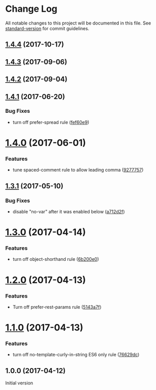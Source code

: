 # Change Log

All notable changes to this project will be documented in this file. See [standard-version](https://github.com/conventional-changelog/standard-version) for commit guidelines.

<a name="1.4.4"></a>
## [1.4.4](https://github.com/medikoo/eslint-config-medikoo-es5/compare/v1.4.3...v1.4.4) (2017-10-17)



<a name="1.4.3"></a>
## [1.4.3](https://github.com/medikoo/eslint-config-medikoo-es5/compare/v1.4.2...v1.4.3) (2017-09-06)



<a name="1.4.2"></a>
## [1.4.2](https://github.com/medikoo/eslint-config-medikoo-es5/compare/v1.4.1...v1.4.2) (2017-09-04)



<a name="1.4.1"></a>
## [1.4.1](https://github.com/medikoo/eslint-config-medikoo-es5/compare/v1.4.0...v1.4.1) (2017-06-20)


### Bug Fixes

* turn off prefer-spread rule ([fef60e9](https://github.com/medikoo/eslint-config-medikoo-es5/commit/fef60e9))



<a name="1.4.0"></a>
# [1.4.0](https://github.com/medikoo/eslint-config-medikoo-es5/compare/v1.3.1...v1.4.0) (2017-06-01)


### Features

* tune spaced-comment rule to allow leading comma ([9277757](https://github.com/medikoo/eslint-config-medikoo-es5/commit/9277757))



<a name="1.3.1"></a>
## [1.3.1](https://github.com/medikoo/eslint-config-medikoo-es5/compare/v1.3.0...v1.3.1) (2017-05-10)


### Bug Fixes

* disable "no-var" after it was enabled below ([a712d2f](https://github.com/medikoo/eslint-config-medikoo-es5/commit/a712d2f))



<a name="1.3.0"></a>
# [1.3.0](https://github.com/medikoo/eslint-config-medikoo-es5/compare/v1.2.0...v1.3.0) (2017-04-14)


### Features

* turn off object-shorthand rule ([6b200e0](https://github.com/medikoo/eslint-config-medikoo-es5/commit/6b200e0))



<a name="1.2.0"></a>
# [1.2.0](https://github.com/medikoo/eslint-config-medikoo-es5/compare/v1.1.0...v1.2.0) (2017-04-13)


### Features

* Turn off prefer-rest-params rule ([5143a7f](https://github.com/medikoo/eslint-config-medikoo-es5/commit/5143a7f))



<a name="1.1.0"></a>
# [1.1.0](https://github.com/medikoo/eslint-config-medikoo-es5/compare/v1.0.0...v1.1.0) (2017-04-13)


### Features

* turn off no-template-curly-in-string ES6 only rule ([76629dc](https://github.com/medikoo/eslint-config-medikoo-es5/commit/76629dc))



<a name="1.0.0"></a>
## 1.0.0 (2017-04-12)

Initial version
